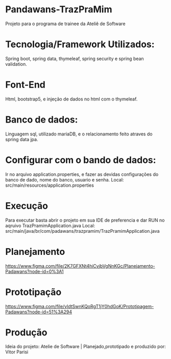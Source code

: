 # Pandawans-TrazPraMim
Projeto para o programa de trainee da Ateliê de Software

# Tecnologia/Framework Utilizados:
Spring boot, spring data, thymeleaf, spring security e spring bean validation.

# Font-End
Html, bootstrap5, e injeção de dados no html com o thymeleaf.

# Banco de dados:
Linguagem sql, utilizado mariaDB, e o relacionamento feito atraves do spring data jpa.

# Configurar com o bando de dados:
Ir no arquivo application.properties, e fazer as devidas configurações do banco de dado, nome do banco, usuario e senha.
Local: src/main/resources/application.properties

# Execução
Para executar basta abrir o projeto em sua IDE de preferencia e dar RUN no aqruivo TrazPramimApplication.java
Local: src/main/java/br/com/padawans/trazpramim/TrazPramimApplication.java

# Planejamento
https://www.figma.com/file/2K7GFXNt4hiCvjbVgNnKGc/Planejamento-Padawans?node-id=0%3A1

# Prototipação
https://www.figma.com/file/vldtSwnKQoRgT1jY0hdGoK/Prototipagem-Padawans?node-id=51%3A294

# Produção
Ideia do projeto: Atelie de Software 
| Planejado,prototipado e produzido por: Vitor Parisi
